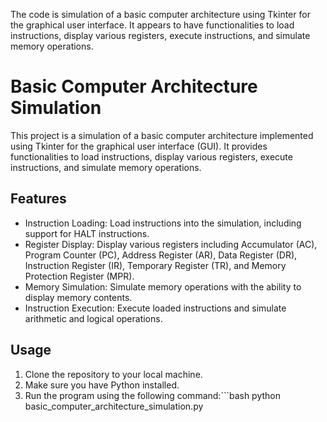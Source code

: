 The code is simulation of a basic computer architecture using Tkinter for the graphical user interface. 
It appears to have functionalities to load instructions, display various registers, execute instructions, and simulate memory operations.

# Basic Computer Architecture Simulation

This project is a simulation of a basic computer architecture implemented using Tkinter for the graphical user interface (GUI).
It provides functionalities to load instructions, display various registers, execute instructions, and simulate memory operations.

## Features

- Instruction Loading: Load instructions into the simulation, including support for HALT instructions.
- Register Display: Display various registers including Accumulator (AC), Program Counter (PC), Address Register (AR), Data Register (DR),
   Instruction Register (IR), Temporary Register (TR), and Memory Protection Register (MPR).
- Memory Simulation: Simulate memory operations with the ability to display memory contents.
- Instruction Execution: Execute loaded instructions and simulate arithmetic and logical operations.

## Usage

1. Clone the repository to your local machine.
2. Make sure you have Python installed.
3. Run the program using the following command:```bash
python basic_computer_architecture_simulation.py
